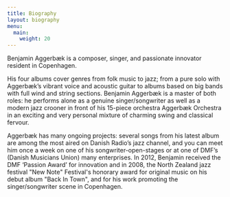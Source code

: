 ```yaml
---
title: Biography
layout: biography 
menu:
  main:
    weight: 20
---
```


Benjamin Aggerbæk is a composer, singer, and passionate innovator resident in
Copenhagen.

His four albums cover genres from folk music to jazz; from a pure solo with
Aggerbæk’s vibrant voice and acoustic guitar to albums based on big bands with
full wind and string sections. Benjamin Aggerbæk is a master of both roles: he
performs alone as a genuine singer/songwriter as well as a modern jazz crooner
in front of his 15-piece orchestra Aggerbæk Orchestra in an exciting and very
personal mixture of charming swing and classical fervour.

Aggerbæk has many ongoing projects: several songs from his latest album are
among the most aired on Danish Radio’s jazz channel, and you can meet him once a
week on one of his songwriter-open-stages or at one of DMF’s (Danish Musicians
Union) many enterprises. In 2012, Benjamin received the DMF ‘Passion Award’ for
innovation and in 2008, the North Zealand jazz festival "New Note" Festival's
honorary award for original music on his debut album "Back In Town", and for his
work promoting the singer/songwriter scene in Copenhagen.
